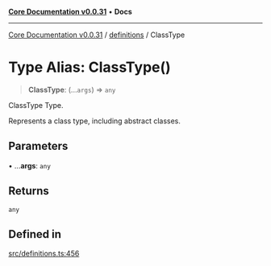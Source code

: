 [**Core Documentation v0.0.31**](../../README.md) • **Docs**

***

[Core Documentation v0.0.31](../../modules.md) / [definitions](../README.md) / ClassType

# Type Alias: ClassType()

> **ClassType**: (...`args`) => `any`

ClassType Type.

Represents a class type, including abstract classes.

## Parameters

• ...**args**: `any`

## Returns

`any`

## Defined in

[src/definitions.ts:456](https://github.com/stonemjs/core/blob/40e6656006329b0d27f05f845f48db22a574f5ce/src/definitions.ts#L456)
